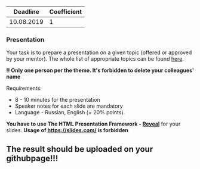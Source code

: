 Deadline         |Coefficient
-----------------|-----------------
10.08.2019       |1

### Presentation
Your task is to prepare a presentation on a given topic (offered or approved by your mentor). The whole list of appropriate topics can be found [here](https://docs.google.com/spreadsheets/d/1AAZZPxNO-eJ9fi0iI8QDs6wLkdsB59qRpzqLp88oi5o/edit?usp=sharing).

**!! Only one person per the theme. It's forbidden to delete your colleagues' name**

Requirements:
* 8 - 10 minutes for the presentation
* Speaker notes for each slide are mandatory
* Language - Russian, English (+ 20% points).

**You have to use The HTML Presentation Framework  - [Reveal](https://github.com/hakimel/reveal.js/)** for your slides.
**Usage of https://slides.com/ is forbidden**

## The result should be uploaded on your githubpage!!!

